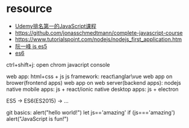 # resource
- [Udemy排名第一的JavaScript课程](https://www.bilibili.com/video/BV1vA4y197C7?p=7&spm_id_from=pageDriver&vd_source=b3d4057adb36b9b243dc8d7a6fc41295)
- https://github.com/jonasschmedtmann/complete-javascript-course
- https://www.tutorialspoint.com/nodejs/nodejs_first_application.htm
- [阮一峰 js es5](https://javascript.ruanyifeng.com/)
- [es6](https://es6.ruanyifeng.com/)

ctrl+shift+j: open chrom javacript console

web app:  html+css + js
js framework: react\anglar\vue
web app on brower(frontend apps)
web app on web server(backend apps): nodejs
native mobile apps: js + react/ionic
native desktop apps: js + electron 

ES5 -> ES6(ES2015) -> ...

git
basics:
alert("hello world!")
let js=='amazing'
if (js==='amazing') alert("JavaScript is fun!")
